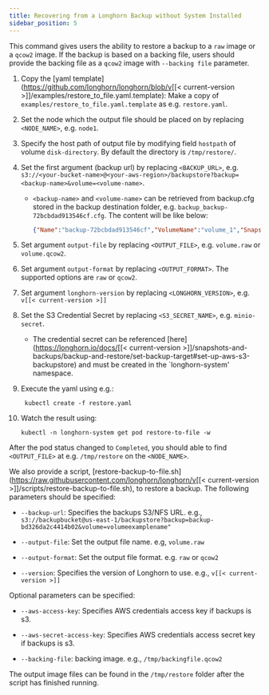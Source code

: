 ```yaml
---
title: Recovering from a Longhorn Backup without System Installed
sidebar_position: 5
---
```


<head>
  <link rel="canonical" href="https://main--longhornio-docusaurus.netlify.app/advanced-resources/data-recovery/recover-without-system"/>
</head>

This command gives users the ability to restore a backup to a `raw` image or a `qcow2` image. If the backup is based on a backing file, users should provide the backing file as a `qcow2` image with `--backing file` parameter.

1. Copy the [yaml template](https://github.com/longhorn/longhorn/blob/v[[< current-version >]]/examples/restore_to_file.yaml.template): Make a copy of `examples/restore_to_file.yaml.template` as e.g. `restore.yaml`.
    
2. Set the node which the output file should be placed on by replacing `<NODE_NAME>`, e.g. `node1`.

3. Specify the host path of output file by modifying field `hostpath` of volume `disk-directory`. By default the directory is `/tmp/restore/`.

4. Set the first argument (backup url) by replacing `<BACKUP_URL>`, e.g. `s3://<your-bucket-name>@<your-aws-region>/backupstore?backup=<backup-name>&volume=<volume-name>`.

    - `<backup-name>` and `<volume-name>` can be retrieved from backup.cfg stored in the backup destination folder, e.g. `backup_backup-72bcbdad913546cf.cfg`. The content will be like below: 

        ```json
        {"Name":"backup-72bcbdad913546cf","VolumeName":"volume_1","SnapshotName":"79758033-a670-4724-906f-41921f53c475"}
        ```

5. Set argument `output-file` by replacing `<OUTPUT_FILE>`, e.g. `volume.raw` or `volume.qcow2`.

6. Set argument `output-format` by replacing `<OUTPUT_FORMAT>`. The supported options are `raw` or `qcow2`.

7. Set argument `longhorn-version` by replacing `<LONGHORN_VERSION>`, e.g. `v[[< current-version >]]`

8. Set the S3 Credential Secret by replacing `<S3_SECRET_NAME>`, e.g. `minio-secret`.  

    - The credential secret can be referenced [here](https://longhorn.io/docs/[[< current-version >]]/snapshots-and-backups/backup-and-restore/set-backup-target#set-up-aws-s3-backupstore) and must be created in the `longhorn-system' namespace.

9. Execute the yaml using e.g.:

        kubectl create -f restore.yaml

10. Watch the result using:

        kubectl -n longhorn-system get pod restore-to-file -w

After the pod status changed to `Completed`, you should able to find `<OUTPUT_FILE>` at e.g. `/tmp/restore` on the `<NODE_NAME>`.

We also provide a script, [restore-backup-to-file.sh](https://raw.githubusercontent.com/longhorn/longhorn/v[[< current-version >]]/scripts/restore-backup-to-file.sh), to restore a backup. The following parameters should be specified:
  - `--backup-url`: Specifies the backups S3/NFS URL. e.g., `s3://backupbucket@us-east-1/backupstore?backup=backup-bd326da2c4414b02&volume=volumeexamplename"`
  
  - `--output-file`: Set the output file name. e.g, `volume.raw`
  
  - `--output-format`: Set the output file format. e.g. `raw` or `qcow2`
  
  - `--version`: Specifies the version of Longhorn to use. e.g., `v[[< current-version >]]`

Optional parameters can be specified:

  - `--aws-access-key`: Specifies AWS credentials access key if backups is s3.
  
  - `--aws-secret-access-key`: Specifies AWS credentials access secret key if backups is s3.
  
  - `--backing-file`: backing image. e.g., `/tmp/backingfile.qcow2`

The output image files can be found in the `/tmp/restore` folder after the script has finished running.